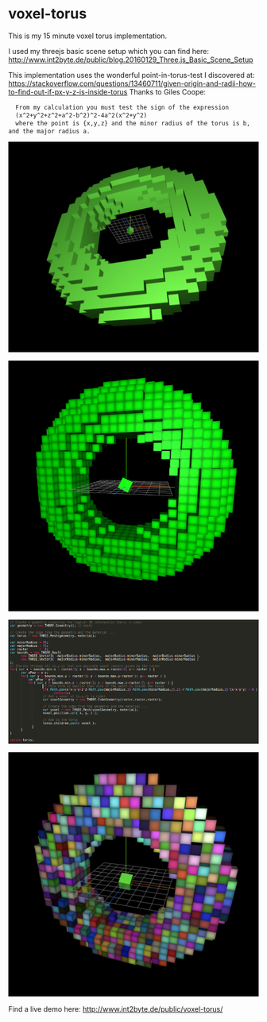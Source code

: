 # voxel-torus

This is my 15 minute voxel torus implementation.

I used my threejs basic scene setup which you can find here:
http://www.int2byte.de/public/blog.20160129_Three.js_Basic_Scene_Setup

This implementation uses the wonderful point-in-torus-test I discovered at:
https://stackoverflow.com/questions/13460711/given-origin-and-radii-how-to-find-out-if-px-y-z-is-inside-torus
Thanks to Giles Coope:

```
  From my calculation you must test the sign of the expression
  (x^2+y^2+z^2+a^2-b^2)^2-4a^2(x^2+y^2)
  where the point is {x,y,z} and the minor radius of the torus is b, and the major radius a.
```

![Voxel Torus Screenshot](screenshot_3d.png)

![Voxel Torus Screenshot Textured](screenshot_3d_textured.png)

![Voxel Torus Code](screenshot_code.png)

![Voxel Torus Screenshot multicolored](screenshot_3d_colors.png)


Find a live demo here: http://www.int2byte.de/public/voxel-torus/